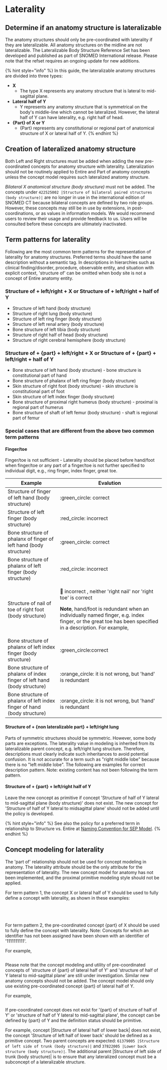 # Laterality

## Determine if an anatomy structure is lateralizable

The anatomy structures should only be pre-coordinated with laterality if they are lateralizable. All anatomy structures on the midline are not lateralizable. The Lateralizable Body Structure Reference Set has been developed and published as part of SNOMED International release. Please note that the refset requires an ongoing update for new additions.

{% hint style="info" %}
In this guide, the lateralizable anatomy structures are divided into three types:

* **X**
  * The type X represents any anatomy structure that is lateral to mid-sagittal plane.
* **Lateral half of Y**
  * Y represents any anatomy structure that is symmetrical on the body's middle-line which cannot be lateralized. However, the lateral half of Y can have laterality, e.g. right half of head.
* **{Part} of X or Y**
  * {Part} represents any constitutional or regional part of anatomical structure of X or lateral half of Y.
{% endhint %}

## Creation of lateralized anatomy structure

Both Left and Right structures must be added when adding the new pre-coordinated concepts for anatomy structure with laterality. Lateralization should not be routinely applied to Entire and Part of anatomy concepts unless the concept model requires such lateralized anatomy structure.

_Bilateral X anatomical structure (body structure)_ must not be added. The concepts under `422525002 |Structure of bilateral paired structures (body structure)|` are no longer in use in the international edition of SNOMED CT because bilateral concepts are defined by two role groups. However, these concepts may still be in use by extensions, in post-coordinations, or as values in information models. We would recommend users to review their usage and provide feedback to us. Users will be consulted before these concepts are ultimately inactivated.

## Term patterns for laterality

Following are the most common term patterns for the representation of laterality for anatomy structures. Preferred terms should have the same description without a semantic tag. In descriptions in hierarchies such as clinical finding/disorder, procedure, observable entity, and situation with explicit context, 'structure of' can be omitted when body site is not a concept of Entire anatomy entity.

### Structure of + left/right + X or Structure of + left/right + half of Y

* Structure of left hand (body structure)
* Structure of right lung (body structure)
* Structure of left ring finger (body structure)
* Structure of left renal artery (body structure)
* Bone structure of left tibia (body structure)
* Structure of right half of head (body structure)
* Structure of right cerebral hemisphere (body structure)

### Structure of + {part} + left/right + X or Structure of + {part} + left/right + half of Y

* Bone structure of left hand (body structure) - bone structure is constitutional part of hand
* Bone structure of phalanx of left ring finger (body structure)
* Skin structure of right foot (body structure) - skin structure is constitutional part of foot
* Skin structure of left index finger (body structure)
* Bone structure of proximal right humerus (body structure) - proximal is regional part of humerus
* Bone structure of shaft of left femur (body structure) - shaft is regional part of femur

### **Special cases that are different from the above two common term patterns**

#### Finger/toe

Finger/toe is not sufficient - Laterality should be placed before hand/foot when finger/toe or any part of a finger/toe is not further specified to individual digit, e.g., ring finger, index finger, great toe.

| Example                                                                 | Evalution                                                                                                                                                                                                                                                                                                                |
| ----------------------------------------------------------------------- | ------------------------------------------------------------------------------------------------------------------------------------------------------------------------------------------------------------------------------------------------------------------------------------------------------------------------ |
| Structure of finger of left hand (body structure)                       | :green\_circle: correct                                                                                                                                                                                                                                                                                                  |
| Structure of left finger (body structure)                               | :red\_circle: incorrect                                                                                                                                                                                                                                                                                                  |
| Bone structure of phalanx of finger of left hand (body structure)       | :green\_circle: correct                                                                                                                                                                                                                                                                                                  |
| Bone structure of phalanx of left finger (body structure)               | :red\_circle: incorrect                                                                                                                                                                                                                                                                                                  |
| Structure of nail of toe of right foot (body structure)                 | <p><span data-gb-custom-inline data-tag="emoji" data-code="1f534">🔴</span> incorrect , neither 'right nail' nor 'right toe' is correct</p><p><strong>Note</strong>, hand/foot is redundant when an individually named finger, e.g. index finger, or the great toe has been specified in a description. For example,</p> |
| Bone structure of phalanx of left index finger (body structure)         | :green\_circle:correct                                                                                                                                                                                                                                                                                                   |
| Bone structure of phalanx of index finger of left hand (body structure) | :orange\_circle: it is not wrong, but 'hand' is redundant                                                                                                                                                                                                                                                                |
| Bone structure of phalanx of left index finger of hand (body structure) | :orange\_circle: it is not wrong, but 'hand' is redundant                                                                                                                                                                                                                                                                |

#### Structure of + {non lateralizable part} + left/right lung

Parts of symmetric structures should be symmetric. However, some body parts are exceptions. The laterality value in modeling is inherited from its lateralizable parent concept, e.g. left/right lung structure. Therefore, descriptions must clearly indicate such inheritances to avoid potential confusion. It is not accurate for a term such as "right middle lobe" because there is no "left middle lobe". The following are examples for correct description pattern. Note: existing content has not been following the term pattern.

#### Structure of + {part} + left/right half of Y

Leave the new concept as primitive if concept 'Structure of half of Y lateral to mid-sagittal plane (body structure)' does not exist. The new concept for 'Structure of half of Y lateral to midsagittal plane' should not be added until the policy is developed.

{% hint style="info" %}
See also the policy for a preferred term in relationship to Structure vs. Entire at [Naming Convention for SEP Model](../index/naming-convention-for-sep-model.md).
{% endhint %}

## Concept modeling for laterality

The 'part of' relationship should not be used for concept modeling in anatomy. The laterality attribute should be the only attribute for the representation of laterality. The new concept model for anatomy has not been implemented, and the proximal primitive modeling style should not be applied.

For term pattern 1, the concept X or lateral half of Y should be used to fully define a concept with laterality, as shown in these examples:

<figure><img src="../../../../../.gitbook/assets/image (13) (1) (1).png" alt=""><figcaption></figcaption></figure>

<figure><img src="../../../../../.gitbook/assets/image (8) (1) (1) (1).png" alt=""><figcaption></figcaption></figure>

<figure><img src="../../../../../.gitbook/assets/image (15) (1).png" alt=""><figcaption></figcaption></figure>

<figure><img src="../../../../../authoring/domain-specific-modeling/body-structure/anatomical-concept-model/images/174690328.png" alt=""><figcaption></figcaption></figure>

For term pattern 2, the pre-coordinated concept {part} of X should be used to fully define the concept with laterality. Note: Concepts for which an identifier has not been assigned have been shown with an identifier of '1111111111'.

For example,

<figure><img src="../../../../../.gitbook/assets/image (10) (1) (1).png" alt=""><figcaption></figcaption></figure>

Please note that the concept modeling and utility of pre-coordinated concepts of 'structure of {part} of lateral half of Y' and 'structure of half of Y lateral to mid-sagittal plane' are still under investigation. Similar new anatomy concepts should not be added. The concept model should only use existing pre-coordinated concept {part} of lateral half of Y.

For example,

<figure><img src="../../../../../.gitbook/assets/image (11) (1) (1).png" alt=""><figcaption></figcaption></figure>

If pre-coordinated concept does not exist for '{part} of structure of half of Y' or 'structure of half of Y lateral to mid-sagittal plane', the concept can be defined by {part} of Y and the definition status should be primitive.

For example, concept |Structure of lateral half of lower back| does not exist, the concept 'Structure of left half of lower back' should be defined as a primitive concept. Two parent concepts are expected: `61379005 |Structure of left side of trunk (body structure)|` and `37822005 |Lower back structure (body structure)|`. The additional parent |Structure of left side of trunk (body structure)| is to ensure that any lateralized concept must be a subconcept of a lateralizable structure.

<figure><img src="../../../../../.gitbook/assets/image (12) (1) (1).png" alt=""><figcaption></figcaption></figure>

<figure><img src="../../../../../authoring/domain-specific-modeling/body-structure/anatomical-concept-model/images/174690331.png" alt=""><figcaption></figcaption></figure>
